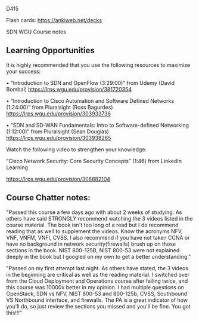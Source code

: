 D415

Flash cards:  https://ankiweb.net/decks

SDN WGU Course notes

## Learning Opportunities

It is highly recommended that you use the following resources to maximize your success:

•	“Introduction to SDN and OpenFlow (3:29:00)” from Udemy (David Bombal) 
https://lrps.wgu.edu/provision/381720354

•	“Introduction to Cisco Automation and Software Defined Networks (1:24:00)” from Pluralsight (Ross Bagurdes)
https://lrps.wgu.edu/provision/303933736

•	“SDN and SD-WAN Fundamentals: Intro to Software-defined Networking (1:12:00)” from Pluralsight (Sean Douglas)
https://lrps.wgu.edu/provision/303938265



Watch the following video to strengthen your knowledge:

“Cisco Network Security: Core Security Concepts” (1:46) from LinkedIn Learning

https://lrps.wgu.edu/provision/308882104

## Course Chatter notes:

"Passed this course a few days ago with about 2 weeks of studying. As others have said STRONGLY recommend watching the 3 videos listed in the course material. The book isn't too long of a read but I do recommend reading that as well to supplement the videos. Know the acronyms NFV, VNF, VNFM, VNFI, CVSS. I also recommend if you have not taken CCNA or have no background in network security(firewalls) brush up on those sections in the book. NIST 800-125B, NIST 800-53 were not explained deeply in the book but I googled on my own to get a better understanding."

"Passed on my first attempt last night. As others have stated, the 3 videos in the beginning are critical as well as the reading material. I switched over from the Cloud Deployment and Operations course after failing twice, and this course was 10000x better in my opinion. I had multiple questions on OpenStack, SDN vs NFV, NIST 800-53 and 800-125b, CVSS, Southbound VS Northbound interface, and firewalls. The PA is a great indicator of how you'll do, so just review the sections you missed and you'll be fine. You got this!!!"
